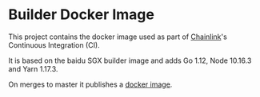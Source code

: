# Builder Docker Image

This project contains the docker image used as part of [Chainlink](https://github.com/smartcontractkit/chainlink)'s Continuous Integration (CI).

It is based on the baidu SGX builder image and adds Go 1.12, Node 10.16.3 and Yarn 1.17.3.

On merges to master it publishes a [docker image](https://hub.docker.com/r/smartcontract/builder).
